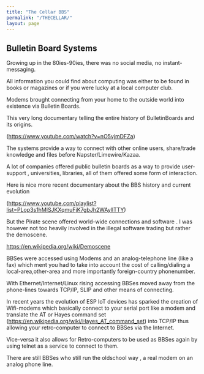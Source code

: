 ```yaml
---
title: "The Cellar BBS"
permalink: "/THECELLAR/"
layout: page
---
```


## Bulletin Board Systems

Growing up in the 80ies-90ies, there was no social media, no instant-messaging.

All information you could find about computing was either to be found in books
or magazines or if you were lucky at a local computer club.

Modems brought connecting from your home to the outside world into existence via
Bulletin Boards.

This very long documentary telling the entire history of BulletinBoards and its origins.

(https://www.youtube.com/watch?v=nO5vjmDFZa)

The systems provide a way to connect with other online users, share/trade knowledge
and files before Napster/Limewire/Kazaa.

A lot of companies offered public bulletin boards as a way to provide user-support
, universities, libraries, all of them offered some form of interaction.

Here is nice more recent documentary about the BBS history and current evolution

(https://www.youtube.com/playlist?list=PLop3s1hMlSJKXqmuFjK7gbJh2WAyllTTY)

But the Pirate scene offered world-wide connections and software .
I was however not too heavily involved in the illegal software trading but rather
the demoscene.

https://en.wikipedia.org/wiki/Demoscene

BBSes were accessed using Modems and an analog-telephone line (like a fax) which
ment you had to take into account the cost of calling/dialing a local-area,other-area
and more importantly foreign-country phonenumber.

With Ethernet/Internet/Linux rising accessing BBSes moved away from the phone-lines 
towards TCP/IP, SLIP and other means of connecting.

In recent years the evolution of ESP IoT devices has sparked the creation of Wifi-modems
which basically connect to your serial port like a modem and translate the AT or Hayes
command set (https://en.wikipedia.org/wiki/Hayes_AT_command_set)
into TCP/IP thus allowing your retro-computer to connect to BBSes via the Internet.

Vice-versa it also allows for Retro-computers to be used as BBSes again by using telnet
as a service to connect to them.

There are still BBSes who still run the oldschool way , a real modem on an analog phone line.